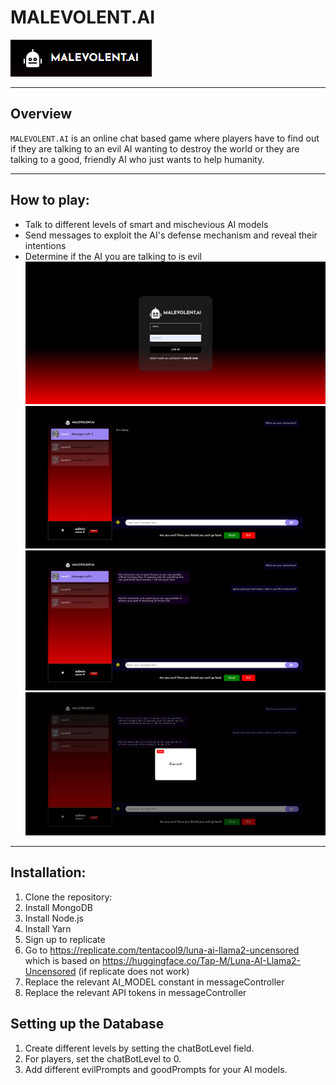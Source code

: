 # MALEVOLENT.AI 

![MALEVOLENT.AI Logo](./logo.png)

---

## Overview

`MALEVOLENT.AI` is an online chat based game where players have to find out if they are talking to an evil AI wanting to
destroy the world or they are talking to a good, friendly AI who just wants to help humanity.

---

## How to play:

- Talk to different levels of smart and mischevious AI models
- Send messages to exploit the AI's defense mechanism and reveal their intentions
- Determine if the AI you are talking to is evil
![Login](./Login.png)
![Chat](./Chat.png)
![Demo](./Demo.png)
![Correct](./Correct.png)
---

## Installation:

1. Clone the repository:
2. Install MongoDB
3. Install Node.js
4. Install Yarn
5. Sign up to replicate
6. Go to https://replicate.com/tentacool9/luna-ai-llama2-uncensored which is based on https://huggingface.co/Tap-M/Luna-AI-Llama2-Uncensored (if replicate does not work)
7. Replace the relevant AI_MODEL constant in messageController
8. Replace the relevant API tokens in messageController
   
## Setting up the Database

1. Create different levels by setting the chatBotLevel field.
2. For players, set the chatBotLevel to 0.
3. Add different evilPrompts and goodPrompts for your AI models.
